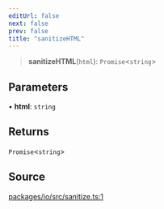 ```yaml
---
editUrl: false
next: false
prev: false
title: "sanitizeHTML"
---
```


> **sanitizeHTML**(`html`): `Promise`\<`string`\>

## Parameters

• **html**: `string`

## Returns

`Promise`\<`string`\>

## Source

[packages/io/src/sanitize.ts:1](https://github.com/nodenogg-in/alpha-p2p/blob/d3c0d0ee190bdee84f8272463e9c5efc8c84f42d/packages/io/src/sanitize.ts#L1)
